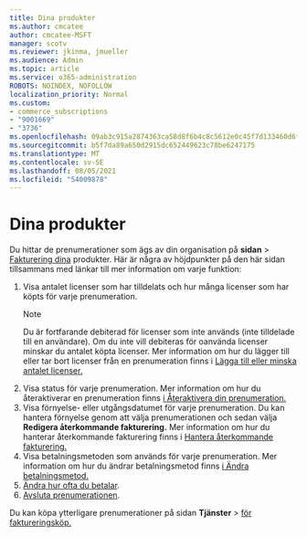 ```yaml
---
title: Dina produkter
ms.author: cmcatee
author: cmcatee-MSFT
manager: scotv
ms.reviewer: jkinma, jmueller
ms.audience: Admin
ms.topic: article
ms.service: o365-administration
ROBOTS: NOINDEX, NOFOLLOW
localization_priority: Normal
ms.custom:
- commerce_subscriptions
- "9001669"
- "3736"
ms.openlocfilehash: 09ab3c915a2874363ca58d8f6b4c8c5612e0c45f7d133460d6fc61bfacc8ab4f
ms.sourcegitcommit: b5f7da89a650d2915dc652449623c78be6247175
ms.translationtype: MT
ms.contentlocale: sv-SE
ms.lasthandoff: 08/05/2021
ms.locfileid: "54009878"
---
```

# <a name="your-products"></a>Dina produkter

Du hittar de prenumerationer som ägs av din organisation på **sidan**  >  [Fakturering dina](https://go.microsoft.com/fwlink/p/?linkid=842054) produkter. Här är några av höjdpunkter på den här sidan tillsammans med länkar till mer information om varje funktion:

1. Visa antalet licenser som har tilldelats och hur många licenser som har köpts för varje prenumeration.
    > [!NOTE]
    > Du är fortfarande debiterad för licenser som inte används (inte tilldelade till en användare). Om du inte vill debiteras för oanvända licenser minskar du antalet köpta licenser. Mer information om hur du lägger till eller tar bort licenser från en prenumeration finns i [Lägga till eller minska antalet licenser.](https://docs.microsoft.com/alchemyinsights/how-to-add-or-reduce-licenses)
2. Visa status för varje prenumeration. Mer information om hur du återaktiverar en prenumeration finns [i Återaktivera din prenumeration.](reactivate-your-subscription.md)
3. Visa förnyelse- eller utgångsdatumet för varje prenumeration. Du kan hantera förnyelse genom att välja prenumerationen och sedan välja **Redigera återkommande fakturering.** Mer information om hur du hanterar återkommande fakturering finns i [Hantera återkommande fakturering.](manage-auto-renewal.md)
4. Visa betalningsmetoden som används för varje prenumeration. Mer information om hur du ändrar betalningsmetod finns [i Ändra betalningsmetod.](change-payment-method.md)
5. [Ändra hur ofta du betalar](change-how-often-you-pay.md).
6. [Avsluta prenumerationen](https://go.microsoft.com/fwlink/?linkid=2119113).

Du kan köpa ytterligare prenumerationer på sidan **Tjänster**  >  [för faktureringsköp.](https://go.microsoft.com/fwlink/p/?linkid=868433)